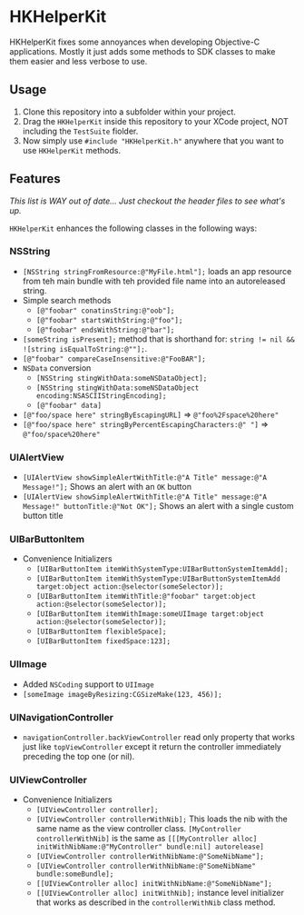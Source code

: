 # HKHelperKit

HKHelperKit fixes some annoyances when developing Objective-C applications.  Mostly it just adds some methods to SDK classes to make them easier and less verbose to use.

## Usage

1. Clone this repository into a subfolder within your project.
2. Drag the `HKHelperKit` inside this repository to your XCode project, NOT including the `TestSuite` fiolder.
3. Now simply use `#include "HKHelperKit.h"` anywhere that you want to use `HKHelperKit` methods.

## Features

_This list is WAY out of date...  Just checkout the header files to see what's up._

`HKHelperKit` enhances the following classes in the following ways:

### NSString

* `[NSString stringFromResource:@"MyFile.html"];` loads an app resource from teh main bundle with teh provided file name into an autoreleased string.
* Simple search methods
    * `[@"foobar" conatinsString:@"oob"];`
    * `[@"foobar" startsWithString:@"foo"];`
    * `[@"foobar" endsWithString:@"bar"];`
* `[someString isPresent];` method that is shorthand for: `string != nil && ![string isEqualToString:@""];`.
* `[@"foobar" compareCaseInsensitive:@"FooBAR"];`
* `NSData` conversion
    * `[NSString stingWithData:someNSDataObject];`
    * `[NSString stingWithData:someNSDataObject encoding:NSASCIIStringEncoding];`
    * `[@"foobar" data]`
* `[@"foo/space here" stringByEscapingURL]` => `@"foo%2Fspace%20here"`
* `[@"foo/space here" stringByPercentEscapingCharacters:@" "]` => `@"foo/space%20here"`

### UIAlertView

* `[UIAlertView showSimpleAlertWithTitle:@"A Title" message:@"A Message!"];` Shows an alert with an `OK` button
* `[UIAlertView showSimpleAlertWithTitle:@"A Title" message:@"A Message!" buttonTitle:@"Not OK"];` Shows an alert with a single custom button title

### UIBarButtonItem

* Convenience Initializers
    * `[UIBarButtonItem itemWithSystemType:UIBarButtonSystemItemAdd];`
    * `[UIBarButtonItem itemWithSystemType:UIBarButtonSystemItemAdd target:object action:@selector(someSelector)];`
    * `[UIBarButtonItem itemWithTitle:@"foobar" target:object action:@selector(someSelector)];`
    * `[UIBarButtonItem itemWithImage:someUIImage target:object action:@selector(someSelector)];`
    * `[UIBarButtonItem flexibleSpace];`
    * `[UIBarButtonItem fixedSpace:123];`

### UIImage

* Added `NSCoding` support to `UIImage`
* `[someImage imageByResizing:CGSizeMake(123, 456)];`

### UINavigationController

* `navigationController.backViewController` read only property that works just like `topViewController` except it return the controller immediately preceding the top one (or nil).

### UIViewController

* Convenience Initializers
    * `[UIViewController controller];`
    * `[UIViewController controllerWithNib];` This loads the nib with the same name as the view controller class.  `[MyController controllerWithNib]` is the same as `[[[MyController alloc] initWithNibName:@"MyController" bundle:nil] autorelease]`
    * `[UIViewController controllerWithNibName:@"SomeNibName"];`
    * `[UIViewController controllerWithNibName:@"SomeNibName" bundle:someBundle];`
    * `[[UIViewController alloc] initWithNibName:@"SomeNibName"];`
    * `[[UIViewController alloc] initWithNib];` instance level initializer that works as described in the `controllerWithNib` class method.
